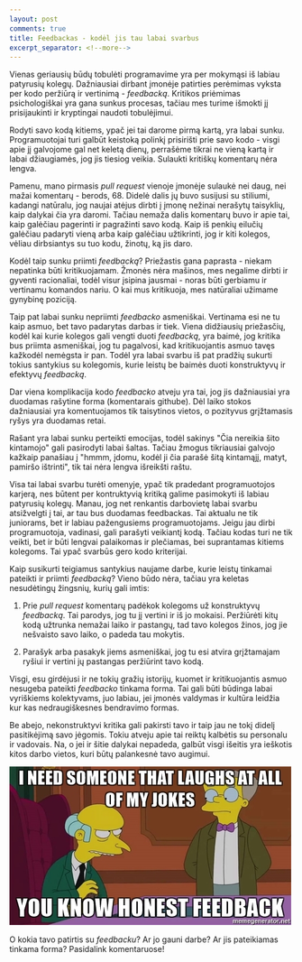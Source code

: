 ```yaml
---
layout: post
comments: true
title: Feedbackas - kodėl jis tau labai svarbus
excerpt_separator: <!--more-->
---
```


Vienas geriausių būdų tobulėti programavime yra per mokymąsi iš labiau patyrusių kolegų. Dažniausiai dirbant įmonėje patirties perėmimas vyksta
per kodo peržiūrą ir vertinimą - *feedbacką*. Kritikos priėmimas psichologiškai yra gana sunkus procesas, tačiau mes turime išmokti jį prisijaukinti ir
kryptingai naudoti tobulėjimui.

 <!--more-->

Rodyti savo kodą kitiems, ypač jei tai darome pirmą kartą, yra labai sunku. Programuotojai turi galbūt keistoką polinkį prisirišti prie
savo kodo - visgi apie jį galvojome gal net keletą dienų, perrašėme tikrai ne vieną kartą ir labai džiaugiamės, jog jis tiesiog veikia. Sulaukti
kritiškų komentarų nėra lengva.

Pamenu, mano pirmasis *pull request* vienoje įmonėje sulaukė nei daug, nei mažai komentarų - berods, 68. Didelė dalis jų buvo susijusi su
stiliumi, kadangi natūralu, jog naujai atėjus dirbti į įmonę nežinai nerašytų taisyklių, kaip dalykai čia yra daromi. Tačiau nemaža dalis
komentarų buvo ir apie tai, kaip galėčiau pagerinti ir pagražinti savo kodą. Kaip iš penkių eilučių galėčiau padaryti vieną arba kaip galėčiau
užtikrinti, jog ir kiti kolegos, vėliau dirbsiantys su tuo kodu, žinotų, ką jis daro.

Kodėl taip sunku priimti *feedbacką*? Priežastis gana paprasta - niekam nepatinka būti kritikuojamam. Žmonės nėra mašinos, mes negalime dirbti ir gyventi racionaliai, todėl visur įsipina jausmai -
noras būti gerbiamu ir vertinamu komandos nariu. O kai mus kritikuoja, mes natūraliai užimame gynybinę poziciją.

Taip pat labai sunku nepriimti *feedbacko* asmeniškai. Vertinama esi ne tu kaip asmuo, bet tavo padarytas darbas ir tiek. Viena didžiausių
priežasčių, kodėl kai kurie kolegos gali vengti duoti *feedbacką*, yra baimė, jog kritika bus priimta asmeniškai, jog tu pagalvosi, kad kritikuojantis
asmuo tavęs kažkodėl nemėgsta ir pan. Todėl yra labai svarbu iš pat pradžių sukurti tokius santykius su kolegomis, kurie leistų be baimės
duoti konstruktyvų ir efektyvų *feedbacką*.

Dar viena komplikacija kodo *feedbacko* atveju yra tai, jog jis dažniausiai yra duodamas rašytine forma (komentarais githube).
Dėl laiko stokos dažniausiai yra komentuojamos tik taisytinos vietos, o pozityvus grįžtamasis ryšys yra duodamas retai.

Rašant yra labai sunku perteikti emocijas, todėl sakinys "Čia nereikia šito kintamojo" gali pasirodyti labai šaltas. Tačiau žmogus tikriausiai
galvojo kažkaip panašiau į "hmmm, įdomu, kodėl ji čia parašė šitą kintamąjį, matyt, pamiršo ištrinti", tik tai nėra lengva išreikšti raštu.

Visa tai labai svarbu turėti omenyje, ypač tik pradedant programuotojos karjerą, nes būtent per kontruktyvią kritiką galime pasimokyti iš labiau
 patyrusių kolegų. Manau, jog net renkantis darbovietę labai svarbu atsižvelgti
į tai, ar tau bus duodamas feedbackas. Tai aktualu ne tik juniorams, bet ir labiau pažengusiems programuotojams. Jeigu jau dirbi programuotoja,
vadinasi, gali parašyti veikiantį kodą. Tačiau kodas turi ne tik veikti, bet ir būti lengvai palaikomas ir plečiamas, bei suprantamas kitiems
kolegoms. Tai ypač svarbūs gero kodo kriterijai.

Kaip susikurti teigiamus santykius naujame darbe, kurie leistų tinkamai pateikti ir priimti *feedbacką*? Vieno būdo nėra, tačiau yra keletas
nesudėtingų žingsnių, kurių gali imtis:

1. Prie *pull request* komentarų padėkok kolegoms už konstruktyvų *feedbacką*. Tai parodys, jog tu jį vertini ir iš jo mokaisi. Peržiūrėti
kitų kodą užtrunka nemažai laiko ir pastangų, tad tavo kolegos žinos, jog jie nešvaisto savo laiko, o padeda tau mokytis.

2. Parašyk arba pasakyk jiems asmeniškai, jog tu esi atvira grįžtamajam ryšiui ir vertini jų pastangas peržiūrint tavo kodą.

Visgi, esu girdėjusi ir ne tokių gražių istorijų, kuomet ir kritikuojantis asmuo nesugeba pateikti *feedbacko* tinkama forma. Tai gali būti
būdinga labai vyriškiems kolektyvams, juo labiau, jei įmonės valdymas ir kultūra leidžia kur kas nedraugiškesnes bendravimo formas.

Be abejo, nekonstruktyvi kritika gali pakirsti tavo ir taip jau ne tokį didelį pasitikėjimą savo jėgomis. Tokiu atveju apie tai reiktų kalbėtis su
personalu ir vadovais. Na, o jei ir šitie dalykai nepadeda, galbūt visgi išeitis yra ieškotis kitos darbo vietos, kuri būtų palankesnė tavo augimui.

![feedbackas](/assets/simpson-feedback.jpg)

O kokia tavo patirtis su *feedbacku*? Ar jo gauni darbe? Ar jis pateikiamas tinkama forma? Pasidalink komentaruose!







